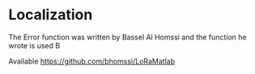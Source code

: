 # Localization

The Error function was written by Bassel Al Homssi and the function he wrote is used
B

Available https://github.com/bhomssi/LoRaMatlab
